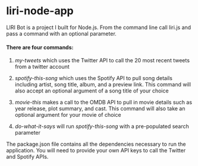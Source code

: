 # liri-node-app

LIRI Bot is a project I built for Node.js. From the command line call liri.js and pass a command with an optional parameter.

#### There are four commands:

  1) *my-tweets* which uses the Twitter API to call the 20 most recent tweets from a twitter account

  2) *spotify-this-song* which uses the Spotify API to pull song details including artist, song title, album, and a preview link. This command will also accept an optional argument of a song title of your choice

  3) *movie-this* makes a call to the OMDB API to pull in movie details such as year release, plot summary, and cast. This command will also take an optional argument for your movie of choice

  4) *do-what-it-says* will run *spotify-this-song* with a pre-populated search parameter
  

The package.json file contains all the dependencies necessary to run the application. You will need to provide your own API keys to call the Twitter and Spotify APIs.

